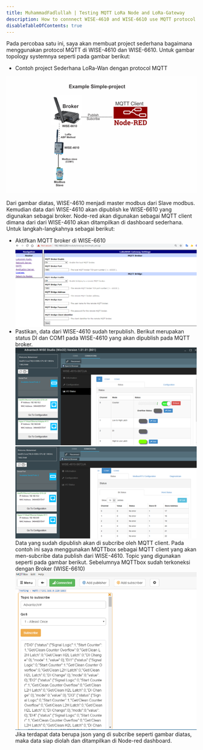 ```yaml
---
title: MuhammadFadlullah | Testing MQTT LoRa Node and LoRa-Gateway
description: How to connnect WISE-4610 and WISE-6610 use MQTT protocol
disableTableOfContents: true
---
```

Pada percobaa satu ini, saya akan membuat project sederhana bagaimana menggunakan protocol MQTT di WISE-4610 dan WISE-6610. Untuk gambar topology systemnya seperti pada gambar berikut:
- Contoh project Sederhana LoRa-Wan dengan protocol MQTT

![Simple project](img/example-project.png)

Dari gambar diatas, WISE-4610 menjadi master modbus dari Slave modbus. Kemudian data dari WISE-4610 akan dipublish ke WISE-6610 yang digunakan sebagai broker. Node-red akan digunakan sebagai MQTT client dimana dari dari WISE-4610 akan ditampilkan di dashboard sederhana. Untuk langkah-langkahnya sebagai berikut:
- Aktifkan MQTT broker di WISE-6610
![Activation MQTT broker](img/broker-aktif.PNG)
- Pastikan, data dari WISE-4610 sudah terpublish. Berikut merupakan status DI dan COM1 pada WISE-4610 yang akan dipublish pada MQTT broker.
![DI status](img/DI_status_wise4610.PNG)
![COM1 status](img/status_com1_wise4610.PNG)
Data yang sudah dipublish akan di subcribe oleh MQTT client. Pada contoh ini saya menggunakan MQTTbox sebagai MQTT client yang akan men-subcribe data publish dari WISE-4610. Topic yang digunakan seperti pada gambar berikut. Sebelumnya MQTTbox sudah terkoneksi dengan Broker (WISE-6610)
![MQTT box](img/MQTTbox.PNG)
Jika terdapat data berupa json yang di subcribe seperti gambar diatas, maka data siap diolah dan ditampilkan di Node-red dashboard.